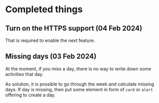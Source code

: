 # Completed things

## Turn on the HTTPS support (04 Feb 2024)

That is required to enable the next feature.

## Missing days (03 Feb 2024)

At the moment, if you miss a day, there is no way to write down some activities that day.

As solution, it is possible to go through the week and calculate missing days. If day is missing, then put some element in form of `card` or `alert` offering to create a day.
